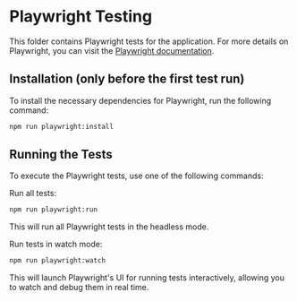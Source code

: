 # Playwright Testing

This folder contains Playwright tests for the application.
For more details on Playwright, you can visit the [Playwright documentation](https://playwright.dev/).

## Installation (only before the first test run)

To install the necessary dependencies for Playwright, run the following command:

```bash
npm run playwright:install
```

## Running the Tests

To execute the Playwright tests, use one of the following commands:

Run all tests:

```bash
npm run playwright:run
```

This will run all Playwright tests in the headless mode.

Run tests in watch mode:

```bash
npm run playwright:watch
```

This will launch Playwright's UI for running tests interactively, allowing you to watch and debug them in real time.

